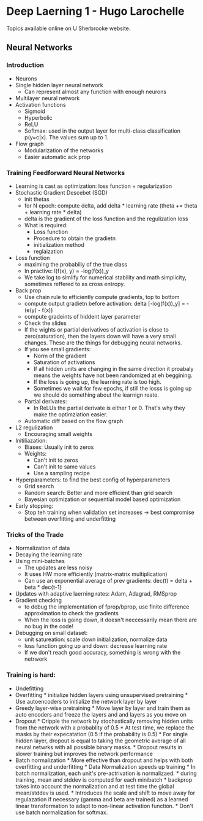 # Deep Laerning 1 - Hugo Larochelle 
Topics available online on U Sherbrooke website.

## Neural Networks
### Introduction 
* Neurons
* Single hidden layer neural network
	* Can represent almost any function with enough neurons 
* Multilayer neural network 
* Activation functions 
	* Sigmoid
	* Hyperbolic
	* ReLU
	* Softmax: used in the output layer for multi-class classification p(y=c|x). The values sum up to 1. 
* Flow graph
	* Modularization of the networks
	* Easier automatic ack prop

### Training Feedforward Neural Networks
* Learning is cast as optimization: loss function + regularization 
* Stochastic Gradient Descebet (SGD)
	* init thetas
	* for N epoch: compute delta, add delta * learning rate (theta += theta + learning rate * delta)
	* delta is the gradient of the loss function and the regulization loss
	* What is required: 
		* Loss function 
		* Procedure to obtain the gradietn 
		* initialization method 
		* reglaization 
* Loss function 
	* maximing the probabiliy of the true class
	* In practive: l(f(x), y) = -log(f(x))_y
	* We take log to simlify for numerical stability and math simplicity, sometimes reffered to as cross entropy.
* Back prop
	* Use chain rule to efficiently compute gradients, top to bottom
	* compute output gradietn before activation: delta [-log(f(x))_y] = -(e(y) - f(x))
	* compute gradeints of hiddent layer parameter
	* Check the slides
	* If the wights or partial derivatives of activation is close to zero(saturation), then the layers down will have a very small changes. These are the things for debugging neural networks. 
	* If you see small gradients:
		* Norm of the gradient
		* Saturation of activations
		* If all hidden units are changing in the same direction it proabaly means the weights have not been randomized at eh beggining.
		* If the loss is going up, the learning rate is too high.
		* Sometimes we wait for few epochs, if still the losss is going up we should do something about the learnign reate. 
	* Partial derivates:
		* In ReLUs the partial derivate is either 1 or 0. That's why they make the optimziation easier. 
	* Automatic diff based on the flow graph
* L2 regulization
	* Encouraging small weights
* Initiliazation:
	* Biases: Usually init to zeros
	* Weights: 
		* Can't init to zeros
		* Can't init to same values 
		* Use a sampling recipe 
* Hyperparameters: to find the best config of hyperparameters
	* Grid search 
	* Random search: Better and more efficient than grid search 
	* Bayesian optimization or sequential model based optimization
* Early stopping:
	* Stop teh training when validation set increases -> best compromise between overfitting and underfitting

### Tricks of the Trade
* Normalization of data
* Decaying the learning rate
* Using mini-batches 
	* The updates are less noisy
	* It uses HW more efficiently (matrix-matrix multiplication)
	* Can use an exponential average of prev gradients: dec(t) = delta + beta * dec{t-1}
* Updates with adaptive laerning rates: Adam, Adagrad, RMSprop
* Gradient checking 
	* to debug the implementation of fprop/bprop, use finite difference approximation to check the gradients 
	* When the loss is going down, it doesn't neccessarily mean there are no bug in the code!
* Debugging on small dataset:
	* unit satureation: scale down initialization, normalize data
	* loss function going up and down: decrease learning rate 
	* If we don't reach good accuracy, something is wrong with the netrwork 

### Training is hard:
* Undefitting
* Overfitting
        * initialize hidden layers using unsupervised pretraining 
        * Use autoencoders to initialize the network layer by layer
* Greedy layer-wise pretraining 
        * Move layer by layer and train them as auto encoders and freeze the layers and and layers as you move on
* Dropout
        * Cripple the network by stochastically removing hidden units from the network with a probablity of 0.5 
        * At test time, we replace the masks by their expecatation (0.5 if the probability is 0.5)
        * For single hidden layer, dropout is equal to taking the geometric average of all neural netwrks with all possible binary masks.
        * Dropout results in slower training but improves the network performance  
* Batch normalization
        * More effective than dropout and helps with both overfitting and underfitting 
        * Data Normalization speeds up training 
        * In batch normalization, each unit's pre-actrivation is normalizaed.
        * during training, mean and stddev is computed for each minibatch 
        * backprop takes into account the normalization and at test time the global mean/stddev is used.
        * Introduces the scale and shift to move away for regulazation if necessary (gamma and beta are trained) as a learned linear transformation to adapt to non-linear activation function. 
        * Don't use batch normalization for softmax. 

